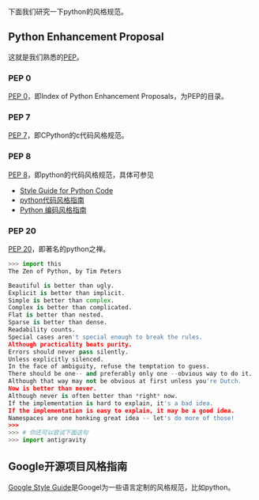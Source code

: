 ﻿下面我们研究一下python的风格规范。

## Python Enhancement Proposal

这就是我们熟悉的[PEP](https://www.python.org/dev/peps)。

### PEP 0

[PEP 0](https://www.python.org/dev/peps)，即Index of Python Enhancement Proposals，为PEP的目录。

### PEP 7

[PEP  7](https://www.python.org/dev/peps/pep-0007)，即CPython的c代码风格规范。

### PEP 8

[PEP 8](https://www.python.org/dev/peps/pep-0008)，即python的代码风格规范，具体可参见

- [Style Guide for Python Code](https://www.python.org/dev/peps/pep-0008)
- [python代码风格指南](https://my.oschina.net/u/1433482/blog/464444?p=1)
- [Python 编码风格指南](http://python.jobbole.com/84618)

### PEP 20

[PEP 20](https://www.python.org/dev/peps/pep-0020)，即著名的python之禅。

```python
>>> import this
The Zen of Python, by Tim Peters

Beautiful is better than ugly.
Explicit is better than implicit.
Simple is better than complex.
Complex is better than complicated.
Flat is better than nested.
Sparse is better than dense.
Readability counts.
Special cases aren't special enough to break the rules.
Although practicality beats purity.
Errors should never pass silently.
Unless explicitly silenced.
In the face of ambiguity, refuse the temptation to guess.
There should be one-- and preferably only one --obvious way to do it.
Although that way may not be obvious at first unless you're Dutch.
Now is better than never.
Although never is often better than *right* now.
If the implementation is hard to explain, it's a bad idea.
If the implementation is easy to explain, it may be a good idea.
Namespaces are one honking great idea -- let's do more of those!
>>> 
>>> # 你还可以尝试下面这句
>>> import antigravity
```

## Google开源项目风格指南

[Google Style Guide](http://zh-google-styleguide.readthedocs.io/en/latest/contents/#)是Googel为一些语言定制的风格规范，比如python。